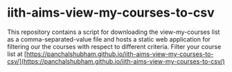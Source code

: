 # iith-aims-view-my-courses-to-csv  
This repository contains a script for downloading the view-my-courses list as a comma-separated-value file and hosts a static web application for filtering our the courses with respect to different criteria. Filter your course list at [https://panchalshubham.github.io/iith-aims-view-my-courses-to-csv/](https://panchalshubham.github.io/iith-aims-view-my-courses-to-csv/)


